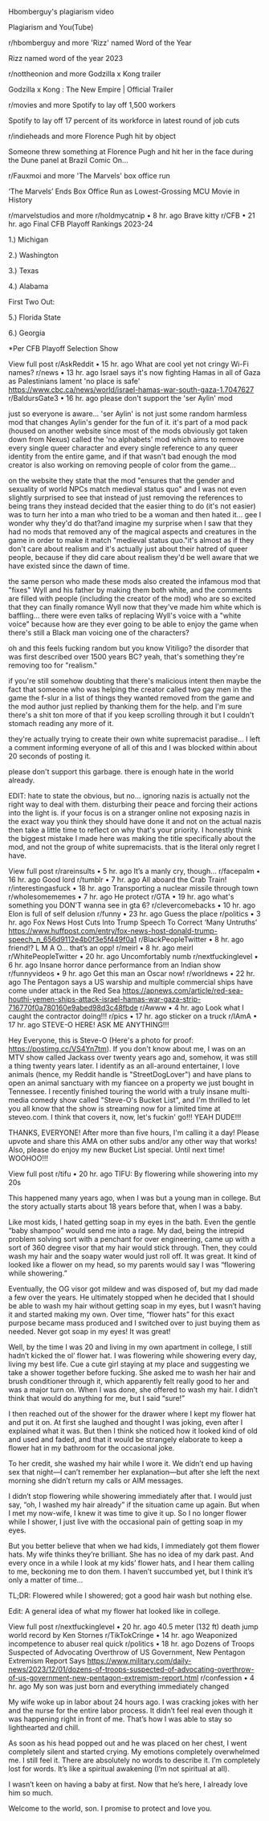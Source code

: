 Hbomberguy's plagiarism video

Plagiarism and You(Tube)

r/hbomberguy
and more
'Rizz' named Word of the Year

Rizz named word of the year 2023

r/nottheonion
and more
Godzilla x Kong trailer

Godzilla x Kong : The New Empire | Official Trailer

r/movies
and more
Spotify to lay off 1,500 workers

Spotify to lay off 17 percent of its workforce in latest round of job cuts

r/indieheads
and more
Florence Pugh hit by object

Someone threw something at Florence Pugh and hit her in the face during the Dune panel at Brazil Comic On...

r/Fauxmoi
and more
'The Marvels' box office run

‘The Marvels’ Ends Box Office Run as Lowest-Grossing MCU Movie in History

r/marvelstudios
and more
r/holdmycatnip
•
8 hr. ago
Brave kitty
r/CFB
•
21 hr. ago
Final CFB Playoff Rankings 2023-24

1.) Michigan

2.) Washington

3.) Texas

4.) Alabama

First Two Out:

5.) Florida State

6.) Georgia

*Per CFB Playoff Selection Show

View full post
r/AskReddit
•
15 hr. ago
What are cool yet not cringy Wi-Fi names?
r/news
•
13 hr. ago
Israel says it's now fighting Hamas in all of Gaza as Palestinians lament 'no place is safe'
https://www.cbc.ca/news/world/israel-hamas-war-south-gaza-1.7047627
r/BaldursGate3
•
16 hr. ago
please don't support the 'ser Aylin' mod

just so everyone is aware... 'ser Aylin' is not just some random harmless mod that changes Aylin's gender for the fun of it. it's part of a mod pack (housed on another website since most of the mods obviously got taken down from Nexus) called the 'no alphabets' mod which aims to remove every single queer character and every single reference to any queer identity from the entire game, and if that wasn't bad enough the mod creator is also working on removing people of color from the game...

on the website they state that the mod "ensures that the gender and sexuality of world NPCs match medieval status quo" and I was not even slightly surprised to see that instead of just removing the references to being trans they instead decided that the easier thing to do (it's not easier) was to turn her into a man who tried to be a woman and then hated it... gee I wonder why they'd do that?and imagine my surprise when I saw that they had no mods that removed any of the magical aspects and creatures in the game in order to make it match "medieval status quo."it's almost as if they don't care about realism and it's actually just about their hatred of queer people, because if they did care about realism they'd be well aware that we have existed since the dawn of time.

the same person who made these mods also created the infamous mod that "fixes" Wyll and his father by making them both white, and the comments are filled with people (including the creator of the mod) who are so excited that they can finally romance Wyll now that they've made him white which is baffling... there were even talks of replacing Wyll's voice with a "white voice" because how are they ever going to be able to enjoy the game when there's still a Black man voicing one of the characters?

oh and this feels fucking random but you know Vitiligo? the disorder that was first described over 1500 years BC? yeah, that's something they're removing too for "realism."

if you're still somehow doubting that there's malicious intent then maybe the fact that someone who was helping the creator called two gay men in the game the f-slur in a list of things they wanted removed from the game and the mod author just replied by thanking them for the help. and I'm sure there's a shit ton more of that if you keep scrolling through it but I couldn't stomach reading any more of it.

they're actually trying to create their own white supremacist paradise... I left a comment informing everyone of all of this and I was blocked within about 20 seconds of posting it.

please don't support this garbage. there is enough hate in the world already.

EDIT: hate to state the obvious, but no... ignoring nazis is actually not the right way to deal with them. disturbing their peace and forcing their actions into the light is. if your focus is on a stranger online not exposing nazis in the exact way you think they should have done it and not on the actual nazis then take a little time to reflect on why that's your priority. I honestly think the biggest mistake I made here was making the title specifically about the mod, and not the group of white supremacists. that is the literal only regret I have.

View full post
r/rareinsults
•
5 hr. ago
It’s a manly cry, though…
r/facepalm
•
16 hr. ago
Good lord
r/tumblr
•
7 hr. ago
All aboard the Crab Train!
r/interestingasfuck
•
18 hr. ago
Transporting a nuclear missile through town
r/wholesomememes
•
7 hr. ago
He protect
r/GTA
•
19 hr. ago
what's something you DON'T wanna see in gta 6?
r/clevercomebacks
•
10 hr. ago
Elon is full of self delusion
r/funny
•
23 hr. ago
Guess the place
r/politics
•
3 hr. ago
Fox News Host Cuts Into Trump Speech To Correct ‘Many Untruths’
https://www.huffpost.com/entry/fox-news-host-donald-trump-speech_n_656d9112e4b0f3e5f449f0a1
r/BlackPeopleTwitter
•
8 hr. ago
friend!? L M A O… that’s an opp!
r/meirl
•
8 hr. ago
meirl
r/WhitePeopleTwitter
•
20 hr. ago
Uncomfortably numb
r/nextfuckinglevel
•
6 hr. ago
Insane horror dance performance from an Indian show
r/funnyvideos
•
9 hr. ago
Get this man an Oscar now!
r/worldnews
•
22 hr. ago
The Pentagon says a US warship and multiple commercial ships have come under attack in the Red Sea
https://apnews.com/article/red-sea-houthi-yemen-ships-attack-israel-hamas-war-gaza-strip-716770f0a780160e9abed98d3c48fbde
r/Awww
•
4 hr. ago
Look what I caught the contractor doing!!!
r/pics
•
17 hr. ago
sticker on a truck
r/IAmA
•
17 hr. ago
STEVE-O HERE! ASK ME ANYTHING!!!

Hey Everyone, this is Steve-O (Here's a photo for proof: https://postimg.cc/VS4Yn7tm). If you don't know about me, I was on an MTV show called Jackass over twenty years ago and, somehow, it was still a thing twenty years later. I identify as an all-around entertainer, I love animals (hence, my Reddit handle is "StreetDogLover") and have plans to open an animal sanctuary with my fiancee on a property we just bought in Tennessee. I recently finished touring the world with a truly insane multi-media comedy show called "Steve-O's Bucket List", and I'm thrilled to let you all know that the show is streaming now for a limited time at steveo.com. I think that covers it, now, let's fuckin' go!!! YEAH DUDE!!!

THANKS, EVERYONE! After more than five hours, I'm calling it a day! Please upvote and share this AMA on other subs and/or any other way that works! Also, please do enjoy my new Bucket List special. Until next time! WOOHOO!!!

View full post
r/tifu
•
20 hr. ago
TIFU: By flowering while showering into my 20s

This happened many years ago, when I was but a young man in college. But the story actually starts about 18 years before that, when I was a baby.

Like most kids, I hated getting soap in my eyes in the bath. Even the gentle “baby shampoo” would send me into a rage. My dad, being the intrepid problem solving sort with a penchant for over engineering, came up with a sort of 360 degree visor that my hair would stick through. Then, they could wash my hair and the soapy water would just roll off. It was great. It kind of looked like a flower on my head, so my parents would say I was “flowering while showering.”

Eventually, the OG visor got mildew and was disposed of, but my dad made a few over the years. He ultimately stopped when he decided that I should be able to wash my hair without getting soap in my eyes, but I wasn’t having it and started making my own. Over time, “flower hats” for this exact purpose became mass produced and I switched over to just buying them as needed. Never got soap in my eyes! It was great!

Well, by the time I was 20 and living in my own apartment in college, I still hadn’t kicked the ol’ flower hat. I was flowering while showering every day, living my best life. Cue a cute girl staying at my place and suggesting we take a shower together before fucking. She asked me to wash her hair and brush conditioner through it, which apparently felt really good to her and was a major turn on. When I was done, she offered to wash my hair. I didn’t think that would do anything for me, but I said “sure!”

I then reached out of the shower for the drawer where I kept my flower hat and put it on. At first she laughed and thought I was joking, even after I explained what it was. But then I think she noticed how it looked kind of old and used and faded, and that it would be strangely elaborate to keep a flower hat in my bathroom for the occasional joke.

To her credit, she washed my hair while I wore it. We didn’t end up having sex that night—I can’t remember her explanation—but after she left the next morning she didn’t return my calls or AIM messages.

I didn’t stop flowering while showering immediately after that. I would just say, “oh, I washed my hair already” if the situation came up again. But when I met my now-wife, I knew it was time to give it up. So I no longer flower while I shower, I just live with the occasional pain of getting soap in my eyes.

But you better believe that when we had kids, I immediately got them flower hats. My wife thinks they’re brilliant. She has no idea of my dark past. And every once in a while I look at my kids’ flower hats, and I hear them calling to me, beckoning me to don them. I haven’t succumbed yet, but I think it’s only a matter of time…

TL;DR: Flowered while I showered; got a good hair wash but nothing else.

Edit: A general idea of what my flower hat looked like in college.

View full post
r/nextfuckinglevel
•
20 hr. ago
40.5 meter (132 ft) death jump world record by Ken Stornes
r/TikTokCringe
•
14 hr. ago
Weaponized incompetence to abuser real quick
r/politics
•
18 hr. ago
Dozens of Troops Suspected of Advocating Overthrow of US Government, New Pentagon Extremism Report Says
https://www.military.com/daily-news/2023/12/01/dozens-of-troops-suspected-of-advocating-overthrow-of-us-government-new-pentagon-extremism-report.html
r/confession
•
4 hr. ago
My son was just born and everything immediately changed

My wife woke up in labor about 24 hours ago. I was cracking jokes with her and the nurse for the entire labor process. It didn’t feel real even though it was happening right in front of me. That’s how I was able to stay so lighthearted and chill.

As soon as his head popped out and he was placed on her chest, I went completely silent and started crying. My emotions completely overwhelmed me. I still feel it. There are absolutely no words to describe it. I’m completely lost for words. It’s like a spiritual awakening (I’m not spiritual at all).

I wasn’t keen on having a baby at first. Now that he’s here, I already love him so much.

Welcome to the world, son. I promise to protect and love you.

 